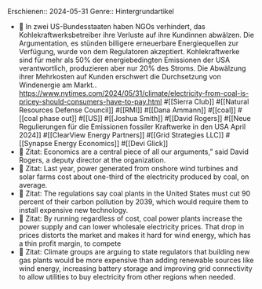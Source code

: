 Erschienen:: 2024-05-31
Genre:: Hintergrundartikel

- 📝 In zwei US-Bundesstaaten haben NGOs verhindert, das Kohlekraftwerksbetreiber ihre Verluste auf ihre Kundinnen abwälzen. Die Argumentation, es stünden billigere erneuerbare Energiequellen zur Verfügung, wurde von dem Regulatoren akzeptiert. Kohlekraftwerke sind für mehr als 50% der energiebedingten Emissionen der USA verantwortlich, produzieren aber nur 20% des Stroms. Die Abwälzung ihrer Mehrkosten auf Kunden erschwert die Durchsetzung von Windenergie am Markt.. https://www.nytimes.com/2024/05/31/climate/electricity-from-coal-is-pricey-should-consumers-have-to-pay.html #[[Sierra Club]] #[[Natural Resources Defense Council]] #[[RMI]] #[[Dana Ammann]] #[[coal]] #[[coal phase out]] #[[US]] #[[Joshua Smith]] #[[David Rogers]] #[[Neue Regulierungen für die Emissionen fossiler Kraftwerke in den USA April 2024]] #[[ClearView Energy Partners]] #[[Grid Strategies LLC]] #[[Synapse Energy Economics]] #[[Devi Glick]]
- 📌 Zitat: Economics are a central piece of all our arguments,” said David Rogers, a deputy director at the organization.
- 📌 Zitat: Last year, power generated from onshore wind turbines and solar farms cost about one-third of the electricity produced by coal, on average.
- 📌 Zitat: The regulations say coal plants in the United States must cut 90 percent of their carbon pollution by 2039, which would require them to install expensive new technology.
- 📌 Zitat: By running regardless of cost, coal power plants increase the power supply and can lower wholesale electricity prices. That drop in prices distorts the market and makes it hard for wind energy, which has a thin profit margin, to compete
- 📌 Zitat: Climate groups are arguing to state regulators that building new gas plants would be more expensive than adding renewable sources like wind energy, increasing battery storage and improving grid connectivity to allow utilities to buy electricity from other regions when needed.
